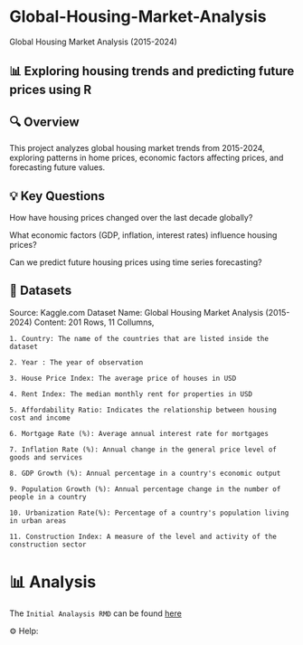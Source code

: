 # Global-Housing-Market-Analysis

Global Housing Market Analysis (2015-2024)

## 📊 Exploring housing trends and predicting future prices using R

## 🔍 Overview

This project analyzes global housing market trends from 2015-2024, exploring patterns in home prices, economic factors affecting prices, and forecasting future values.

## 💡 Key Questions

How have housing prices changed over the last decade globally?

What economic factors (GDP, inflation, interest rates) influence housing prices?

Can we predict future housing prices using time series forecasting?

## 📄 Datasets

Source: Kaggle.com
Dataset Name: Global Housing Market Analysis (2015-2024)
Content: 201 Rows, 11 Collumns,

    1. Country: The name of the countries that are listed inside the dataset
    
    2. Year : The year of observation 
    
    3. House Price Index: The average price of houses in USD 
    
    4. Rent Index: The median monthly rent for properties in USD 
    
    5. Affordability Ratio: Indicates the relationship between housing cost and income
    
    6. Mortgage Rate (%): Average annual interest rate for mortgages

    7. Inflation Rate (%): Annual change in the general price level of goods and services
    
    8. GDP Growth (%): Annual percentage in a country's economic output
    
    9. Population Growth (%): Annual percentage change in the number of people in a country
    
    10. Urbanization Rate(%): Percentage of a country's population living in urban areas

    11. Construction Index: A measure of the level and activity of the construction sector

# 📊 Analysis

The `Initial Analaysis RMD` can be found [here](https://github.com/JuliusViktor/Global-Housing-Market-Analysis/blob/main/Script/Initial%20Analysis%20and%20EDA%20on%20Dataset.Rmd)


⚙️ Help:


